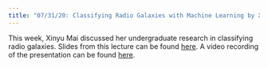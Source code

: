 ```yaml
---
title: "07/31/20: Classifying Radio Galaxies with Machine Learning by Xinyu Mai"
---
```

This week, Xinyu Mai discussed her undergraduate research in classifying radio galaxies. Slides from this lecture can be found [here](../../../assets/pwrpts_fall20/radio_galaxy.pdf). A video recording of the presentation can be found [here](../../../assets/recordings_fall20/radio_galaxy.mp4).
